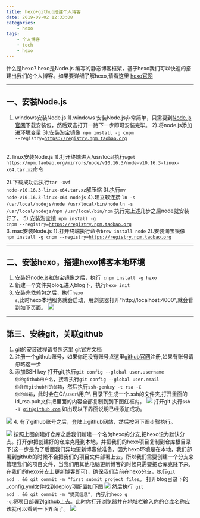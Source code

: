 ```yaml
---
title: hexo+github搭建个人博客
date: 2019-09-02 12:33:08
categories:
    - hexo
tags:
    - 个人博客
    - tech
    - hexo
---
```


什么是hexo?
hexo是Node.js 编写的静态博客框架，基于hexo我们可以快速的搭建出我们的个人博客。如果要详细了解hexo,请看这里 [hexo官网](http://www.hexo.io/docs)
<!--more-->
------
## 一、安装Node.js
1. windows安装Node.js 
1).windows 安装Node.js非常简单，只需要到[Node.js官网](https://nodejs.org/en/download/)下载安装包，然后双击打开一路下一步即可安装完毕。
2).将node.js添加进环境变量
3).安装淘宝镜像<code> npm install -g cnpm --registry=https://registry.npm.taobao.org</code>
<br>
2. linux安装Node.js
1).打开终端进入/usr/local执行<code>wget https://npm.taobao.org/mirrors/node/v10.16.3/node-v10.16.3-linux-x64.tar.xz</code>命令

2).下载成功后执行<code>tar -xvf node-v10.16.3-linux-x64.tar.xz</code>解压缩
3).执行<code>mv node-v10.16.3-linux-x64 nodejs</code>
4).建立软连接
   <code>ln -s /usr/local/nodejs/node /usr/local/bin/node</code>
   <code>ln -s /usr/local/nodejs/npm /usr/local/bin/npm</code>
执行完上述几步之后node就安装好了。
5).安装淘宝镜<code> npm install -g cnpm --registry=https://registry.npm.taobao.org</code>
<br>
3. mac安装Node.js
1).打开终端执行命令<code>brew install node</code>
2).安装淘宝镜像<code> npm install -g cnpm --registry=https://registry.npm.taobao.org</code>

---
## 二、安装hexo，搭建hexo博客本地环境
1. 安装好node.js和淘宝镜像之后，执行<code> cnpm install -g hexo </code>
2. 新建一个文件夹blog,进入blog下，执行<code>hexo init</code>
3. 安装完依赖包之后，执行<code>hexo s</code>,此时hexo本地服务就会启动，用浏览器打开"http://localhost:4000",就会看到如下页面。
![](http://px6vw3ifw.bkt.clouddn.com/hexo.jpg)

---
## 第三、安装git，关联github
1. git的安装过程请参照这里 [git官方文档](https://git-scm.com/book/zh/v2/%E8%B5%B7%E6%AD%A5-%E5%AE%89%E8%A3%85-Git)
2. 注册一个github账号，如果你还没有账号点这里[github官网](https://github.com)注册,如果有账号请忽略这一步
3. 添加SSH key
打开git,执行<code>git config --global user.username 你的github用户名</code>，接着执行<code>git config --global user.email 你注册github时的邮箱</code>，然后执行<code>ssh-genkey -t rsa -C 你的邮箱</code>，此时会在C:\user\用户\ 目录下生成一个.ssh的文件夹,打开里面的id_rsa.pub文件把里面的内容全部复制到到下图红框内。
![](http://px6vw3ifw.bkt.clouddn.com/addkey.jpg)
打开git 执行<code>ssh -T git@github.com</code>,如出现以下界面说明已经添加成功。

![](http://px6vw3ifw.bkt.clouddn.com/gittest.jpg)
4. 有了github账号之后，登陆上github网站，然后按照下图步骤执行。

![](http://px6vw3ifw.bkt.clouddn.com/repo.jpg)
按照上图创建好仓库之后我们新建一个名为hexo的分支,把hexo设为默认分支。打开git把创建好的仓库克隆到本地，并把我们的hexo项目复制到仓库根目录下(这一步是为了后面我们异地更新博客做准备，因为hexo环境是在本地，我们部署到github的时候不会把我们的项目文件部署上去，所以我们需要创建一个分支来管理我们的项目文件，当我们用其他电脑更新博客的时候只需要把仓库克隆下来，在我们的hexo分支上更新博客即可)，确保我们当前在hexo分支，执行<code>git add . && git commit -m "first submit project files</code>。
打开blog目录下的_config.yml文件找到deploy项配置如下图
![](http://px6vw3ifw.bkt.clouddn.com/config.jpg)
然后执行<code> git add . && git commit -m "提交信息"</code>，再执行<code>hexo g -d</code>,将项目部署到github上去。此时你打开浏览器并在地址栏输入你的仓库名称应该就可以看到一下界面了。
![](http://px6vw3ifw.bkt.clouddn.com/hexo.jpg)
